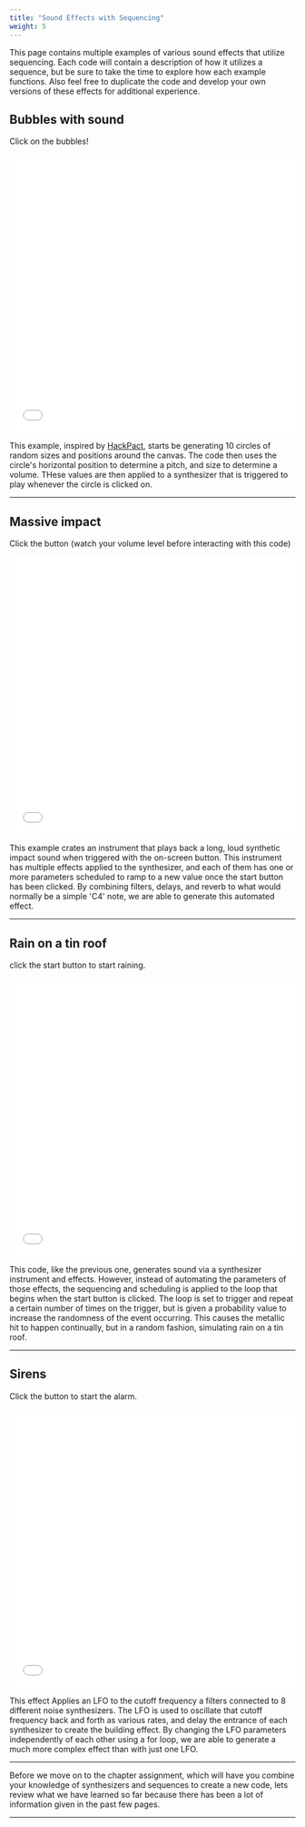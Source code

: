 ```yaml
---
title: "Sound Effects with Sequencing"
weight: 5
---
```



<!-- <a href="/slides/sound/sound-effects-sequencing-slides" target="_blank">View slides</a>

--- -->

This page contains multiple examples of various sound effects that utilize sequencing. Each code will contain a description of how it utilizes a sequence, but be sure to take the time to explore how each example functions. Also feel free to duplicate the code and develop your own versions of these effects for additional experience.

## Bubbles with sound

Click on the bubbles!

<iframe height="490" style="width: 100%;" scrolling="no" title="Bubbles with sound!" src="//codepen.io/lsuddem/embed/rROVea/?height=490&theme-id=35490&default-tab=js,result" frameborder="no" allowtransparency="true" allowfullscreen="true">
  See the Pen <a href='https://codepen.io/lsuddem/pen/rROVea/'>Bubbles with sound!</a> by LSU DDEM
  (<a href='https://codepen.io/lsuddem'>@lsuddem</a>) on <a href='https://codepen.io'>CodePen</a>.
</iframe>

This example, inspired by [HackPact](https://github.com/stc/HackPact), starts be generating 10 circles of random sizes and positions around the canvas. The code then uses the circle's horizontal position to determine a pitch, and size to determine a volume. THese values are then applied to a synthesizer that is triggered to play whenever the circle is clicked on.

---

## Massive impact

Click the button (watch your volume level before interacting with this code)

<iframe height="490" style="width: 100%;" scrolling="no" title="Massive Impact" src="//codepen.io/lsuddem/embed/moyYbx/?height=300&theme-id=35490&default-tab=result" frameborder="no" allowtransparency="true" allowfullscreen="true">
  See the Pen <a href='https://codepen.io/lsuddem/pen/moyYbx/'>Massive Impact</a> by LSU DDEM
  (<a href='https://codepen.io/lsuddem'>@lsuddem</a>) on <a href='https://codepen.io'>CodePen</a>.
</iframe>

This example crates an instrument that plays back a long, loud synthetic impact sound when triggered with the on-screen button. This instrument has multiple effects applied to the synthesizer, and each of them has one or more parameters scheduled to ramp to a new value once the start button has been clicked. By combining filters, delays, and reverb to what would normally be a simple 'C4' note, we are able to generate this automated effect.

<!-- [starter](https://codepen.io/lsuddem/pen/eXNXMy?editors=0010) -->
---
## Rain on a tin roof

click the start button to start raining.

<iframe height="490" style="width: 100%;" scrolling="no" title="Rain on a tin roof " src="//codepen.io/lsuddem/embed/ZPYdLa/?height=300&theme-id=35490&default-tab=result" frameborder="no" allowtransparency="true" allowfullscreen="true">
  See the Pen <a href='https://codepen.io/lsuddem/pen/ZPYdLa/'>Rain on a tin roof </a> by LSU DDEM
  (<a href='https://codepen.io/lsuddem'>@lsuddem</a>) on <a href='https://codepen.io'>CodePen</a>.
</iframe>

This code, like the previous one, generates sound via a synthesizer instrument and effects. However, instead of automating the parameters of those effects, the sequencing and scheduling is applied to the loop that begins when the start button is clicked. The loop is set to trigger and repeat a certain number of times on the trigger, but is given a probability value to increase the randomness of the event occurring. This causes the metallic hit to happen continually, but in a random fashion, simulating rain on a tin roof.

<!-- [starter](https://codepen.io/lsuddem/pen/wOaOxW?editors=1010) -->

---

## Sirens

Click the button to start the alarm.

<iframe height="490" style="width: 100%;" scrolling="no" title="Sirens" src="//codepen.io/lsuddem/embed/oVXyaE/?height=300&theme-id=35490&default-tab=result" frameborder="no" allowtransparency="true" allowfullscreen="true">
  See the Pen <a href='https://codepen.io/lsuddem/pen/oVXyaE/'>Sirens</a> by LSU DDEM
  (<a href='https://codepen.io/lsuddem'>@lsuddem</a>) on <a href='https://codepen.io'>CodePen</a>.
</iframe>

This effect Applies an LFO to the cutoff frequency a filters connected to 8 different noise synthesizers. The LFO is used to oscillate that cutoff frequency back and forth as various rates, and delay the entrance of each synthesizer to create the building effect. By changing the LFO parameters independently of each other using a for loop, we are able to generate a much more complex effect than with just one LFO.

<!-- [starter](https://codepen.io/lsuddem/pen/jJPJoL?editors=0010) -->

---

Before we move on to the chapter assignment, which will have you combine your knowledge of synthesizers and sequences to create a new code, lets review what we have learned so far because there has been a lot of information given in the past few pages.

---